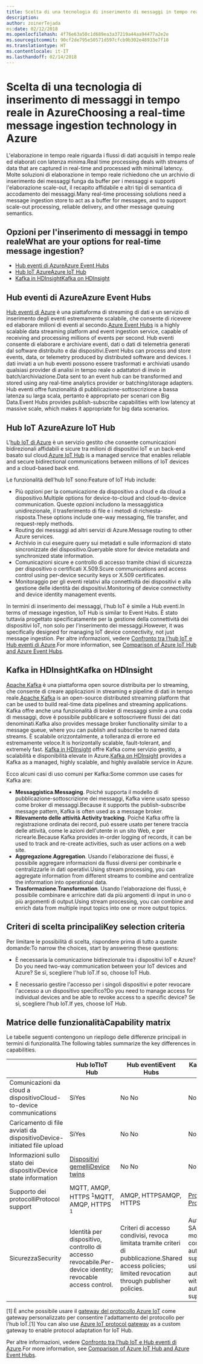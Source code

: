 ```yaml
---
title: Scelta di una tecnologia di inserimento di messaggi in tempo reale
description: 
author: zoinerTejada
ms:date: 02/12/2018
ms.openlocfilehash: 4f76e63a50c1d689ea3a37219a44aa94477a2e2e
ms.sourcegitcommit: 90cf2de795e50571d597cfcb9b302e48933e7f18
ms.translationtype: HT
ms.contentlocale: it-IT
ms.lasthandoff: 02/14/2018
---
```

# <a name="choosing-a-real-time-message-ingestion-technology-in-azure"></a><span data-ttu-id="393b6-102">Scelta di una tecnologia di inserimento di messaggi in tempo reale in Azure</span><span class="sxs-lookup"><span data-stu-id="393b6-102">Choosing a real-time message ingestion technology in Azure</span></span>

<span data-ttu-id="393b6-103">L'elaborazione in tempo reale riguarda i flussi di dati acquisiti in tempo reale ed elaborati con latenza minima.</span><span class="sxs-lookup"><span data-stu-id="393b6-103">Real time processing deals with streams of data that are captured in real-time and processed with minimal latency.</span></span> <span data-ttu-id="393b6-104">Molte soluzioni di elaborazione in tempo reale richiedono che un archivio di inserimento dei messaggi funga da buffer per i messaggi e supporti l'elaborazione scale-out, il recapito affidabile e altri tipi di semantica di accodamento dei messaggi.</span><span class="sxs-lookup"><span data-stu-id="393b6-104">Many real-time processing solutions need a message ingestion store to act as a buffer for messages, and to support scale-out processing, reliable delivery, and other message queuing semantics.</span></span> 

## <a name="what-are-your-options-for-real-time-message-ingestion"></a><span data-ttu-id="393b6-105">Opzioni per l'inserimento di messaggi in tempo reale</span><span class="sxs-lookup"><span data-stu-id="393b6-105">What are your options for real-time message ingestion?</span></span>

- [<span data-ttu-id="393b6-106">Hub eventi di Azure</span><span class="sxs-lookup"><span data-stu-id="393b6-106">Azure Event Hubs</span></span>](/azure/event-hubs/)
- [<span data-ttu-id="393b6-107">Hub IoT Azure</span><span class="sxs-lookup"><span data-stu-id="393b6-107">Azure IoT Hub</span></span>](/azure/iot-hub/)
- [<span data-ttu-id="393b6-108">Kafka in HDInsight</span><span class="sxs-lookup"><span data-stu-id="393b6-108">Kafka on HDInsight</span></span>](/azure/hdinsight/kafka/apache-kafka-get-started)

## <a name="azure-event-hubs"></a><span data-ttu-id="393b6-109">Hub eventi di Azure</span><span class="sxs-lookup"><span data-stu-id="393b6-109">Azure Event Hubs</span></span>

<span data-ttu-id="393b6-110">[Hub eventi di Azure](/azure/event-hubs/) è una piattaforma di streaming di dati e un servizio di inserimento degli eventi estremamente scalabile, che consente di ricevere ed elaborare milioni di eventi al secondo.</span><span class="sxs-lookup"><span data-stu-id="393b6-110">[Azure Event Hubs](/azure/event-hubs/) is a highly scalable data streaming platform and event ingestion service, capable of receiving and processing millions of events per second.</span></span> <span data-ttu-id="393b6-111">Hub eventi consente di elaborare e archiviare eventi, dati o dati di telemetria generati dal software distribuito e dai dispositivi.</span><span class="sxs-lookup"><span data-stu-id="393b6-111">Event Hubs can process and store events, data, or telemetry produced by distributed software and devices.</span></span> <span data-ttu-id="393b6-112">I dati inviati a un hub eventi possono essere trasformati e archiviati usando qualsiasi provider di analisi in tempo reale o adattatori di invio in batch/archiviazione.</span><span class="sxs-lookup"><span data-stu-id="393b6-112">Data sent to an event hub can be transformed and stored using any real-time analytics provider or batching/storage adapters.</span></span> <span data-ttu-id="393b6-113">Hub eventi offre funzionalità di pubblicazione-sottoscrizione a bassa latenza su larga scala, pertanto è appropriato per scenari con Big Data.</span><span class="sxs-lookup"><span data-stu-id="393b6-113">Event Hubs provides publish-subscribe capabilities with low latency at massive scale, which makes it appropriate for big data scenarios.</span></span>

## <a name="azure-iot-hub"></a><span data-ttu-id="393b6-114">Hub IoT Azure</span><span class="sxs-lookup"><span data-stu-id="393b6-114">Azure IoT Hub</span></span>

<span data-ttu-id="393b6-115">L'[hub IoT di Azure](/azure/iot-hub/) è un servizio gestito che consente comunicazioni bidirezionali affidabili e sicure tra milioni di dispositivi IoT e un back-end basato sul cloud.</span><span class="sxs-lookup"><span data-stu-id="393b6-115">[Azure IoT Hub](/azure/iot-hub/) is a managed service that enables reliable and secure bidirectional communications between millions of IoT devices and a cloud-based back end.</span></span>

<span data-ttu-id="393b6-116">Le funzionalità dell'hub IoT sono:</span><span class="sxs-lookup"><span data-stu-id="393b6-116">Feature of IoT Hub include:</span></span>

* <span data-ttu-id="393b6-117">Più opzioni per la comunicazione da dispositivo a cloud e da cloud a dispositivo.</span><span class="sxs-lookup"><span data-stu-id="393b6-117">Multiple options for device-to-cloud and cloud-to-device communication.</span></span> <span data-ttu-id="393b6-118">Queste opzioni includono la messaggistica unidirezionale, il trasferimento di file e i metodi di richiesta-risposta.</span><span class="sxs-lookup"><span data-stu-id="393b6-118">These options include one-way messaging, file transfer, and request-reply methods.</span></span>
* <span data-ttu-id="393b6-119">Routing dei messaggi ad altri servizi di Azure.</span><span class="sxs-lookup"><span data-stu-id="393b6-119">Message routing to other Azure services.</span></span>
* <span data-ttu-id="393b6-120">Archivio in cui eseguire query sui metadati e sulle informazioni di stato sincronizzate del dispositivo.</span><span class="sxs-lookup"><span data-stu-id="393b6-120">Queryable store for device metadata and synchronized state information.</span></span>
* <span data-ttu-id="393b6-121">Comunicazioni sicure e controllo di accesso tramite chiavi di sicurezza per dispositivo o certificati X.509.</span><span class="sxs-lookup"><span data-stu-id="393b6-121">Scure communications and access control using per-device security keys or X.509 certificates.</span></span>
* <span data-ttu-id="393b6-122">Monitoraggio per gli eventi relativi alla connettività dei dispositivi e alla gestione delle identità dei dispositivi.</span><span class="sxs-lookup"><span data-stu-id="393b6-122">Monitoring of device connectivity and device identity management events.</span></span>

<span data-ttu-id="393b6-123">In termini di inserimento dei messaggi, l'hub IoT è simile a Hub eventi.</span><span class="sxs-lookup"><span data-stu-id="393b6-123">In terms of message ingestion, IoT Hub is similar to Event Hubs.</span></span> <span data-ttu-id="393b6-124">È stato tuttavia progettato specificatamente per la gestione della connettività dei dispositivi IoT, non solo per l'inserimento dei messaggi.</span><span class="sxs-lookup"><span data-stu-id="393b6-124">However, it was specifically designed for managing IoT device connectivity, not just message ingestion.</span></span> <span data-ttu-id="393b6-125">Per altre informazioni, vedere [Confronto tra l'hub IoT e Hub eventi di Azure](/azure/iot-hub/iot-hub-compare-event-hubs).</span><span class="sxs-lookup"><span data-stu-id="393b6-125">For more information, see [Comparison of Azure IoT Hub and Azure Event Hubs](/azure/iot-hub/iot-hub-compare-event-hubs).</span></span> 

## <a name="kafka-on-hdinsight"></a><span data-ttu-id="393b6-126">Kafka in HDInsight</span><span class="sxs-lookup"><span data-stu-id="393b6-126">Kafka on HDInsight</span></span>

<span data-ttu-id="393b6-127">[Apache Kafka](https://kafka.apache.org/) è una piattaforma open source distribuita per lo streaming, che consente di creare applicazioni in streaming e pipeline di dati in tempo reale.</span><span class="sxs-lookup"><span data-stu-id="393b6-127">[Apache Kafka](https://kafka.apache.org/) is an open-source distributed streaming platform that can be used to build real-time data pipelines and streaming applications.</span></span> <span data-ttu-id="393b6-128">Kafka offre anche una funzionalità di broker di messaggi simile a una coda di messaggi, dove è possibile pubblicare e sottoscrivere flussi dei dati denominati.</span><span class="sxs-lookup"><span data-stu-id="393b6-128">Kafka also provides message broker functionality similar to a message queue, where you can publish and subscribe to named data streams.</span></span> <span data-ttu-id="393b6-129">È scalabile orizzontalmente, a tolleranza di errore ed estremamente veloce.</span><span class="sxs-lookup"><span data-stu-id="393b6-129">It is horizontally scalable, fault-tolerant, and extremely fast.</span></span> <span data-ttu-id="393b6-130">[Kafka in HDInsight](/azure/hdinsight/kafka/apache-kafka-get-started) offre Kafka come servizio gestito, a scalabilità e disponibilità elevate in Azure.</span><span class="sxs-lookup"><span data-stu-id="393b6-130">[Kafka on HDInsight](/azure/hdinsight/kafka/apache-kafka-get-started) provides a Kafka as a managed, highly scalable, and highly available service in Azure.</span></span> 

<span data-ttu-id="393b6-131">Ecco alcuni casi di uso comuni per Kafka:</span><span class="sxs-lookup"><span data-stu-id="393b6-131">Some common use cases for Kafka are:</span></span>

* <span data-ttu-id="393b6-132">**Messaggistica**.</span><span class="sxs-lookup"><span data-stu-id="393b6-132">**Messaging**.</span></span> <span data-ttu-id="393b6-133">Poiché supporta il modello di pubblicazione-sottoscrizione dei messaggi, Kafka viene usato spesso come broker di messaggi.</span><span class="sxs-lookup"><span data-stu-id="393b6-133">Because it supports the publish-subscribe message pattern, Kafka is often used as a message broker.</span></span>
* <span data-ttu-id="393b6-134">**Rilevamento delle attività**.</span><span class="sxs-lookup"><span data-stu-id="393b6-134">**Activity tracking**.</span></span> <span data-ttu-id="393b6-135">Poiché Kafka offre la registrazione ordinata dei record, può essere usato per tenere traccia delle attività, come le azioni dell'utente in un sito Web, e per ricrearle.</span><span class="sxs-lookup"><span data-stu-id="393b6-135">Because Kafka provides in-order logging of records, it can be used to track and re-create activities, such as user actions on a web site.</span></span>
* <span data-ttu-id="393b6-136">**Aggregazione**.</span><span class="sxs-lookup"><span data-stu-id="393b6-136">**Aggregation**.</span></span> <span data-ttu-id="393b6-137">Usando l'elaborazione dei flussi, è possibile aggregare informazioni da flussi diversi per combinarle e centralizzarle in dati operativi.</span><span class="sxs-lookup"><span data-stu-id="393b6-137">Using stream processing, you can aggregate information from different streams to combine and centralize the information into operational data.</span></span>
* <span data-ttu-id="393b6-138">**Trasformazione**.</span><span class="sxs-lookup"><span data-stu-id="393b6-138">**Transformation**.</span></span> <span data-ttu-id="393b6-139">Usando l'elaborazione dei flussi, è possibile combinare e arricchire dati da più argomenti di input in uno o più argomenti di output.</span><span class="sxs-lookup"><span data-stu-id="393b6-139">Using stream processing, you can combine and enrich data from multiple input topics into one or more output topics.</span></span>

## <a name="key-selection-criteria"></a><span data-ttu-id="393b6-140">Criteri di scelta principali</span><span class="sxs-lookup"><span data-stu-id="393b6-140">Key selection criteria</span></span>

<span data-ttu-id="393b6-141">Per limitare le possibilità di scelta, rispondere prima di tutto a queste domande:</span><span class="sxs-lookup"><span data-stu-id="393b6-141">To narrow the choices, start by answering these questions:</span></span>

- <span data-ttu-id="393b6-142">È necessaria la comunicazione bidirezionale tra i dispositivi IoT e Azure?</span><span class="sxs-lookup"><span data-stu-id="393b6-142">Do you need two-way communication between your IoT devices and Azure?</span></span> <span data-ttu-id="393b6-143">Se sì, scegliere l'hub IoT.</span><span class="sxs-lookup"><span data-stu-id="393b6-143">If so, choose IoT Hub.</span></span>

- <span data-ttu-id="393b6-144">È necessario gestire l'accesso per i singoli dispositivi e poter revocare l'accesso a un dispositivo specifico?</span><span class="sxs-lookup"><span data-stu-id="393b6-144">Do you need to manage access for individual devices and be able to revoke access to a specific device?</span></span> <span data-ttu-id="393b6-145">Se sì, scegliere l'hub IoT.</span><span class="sxs-lookup"><span data-stu-id="393b6-145">If yes, choose IoT Hub.</span></span>

## <a name="capability-matrix"></a><span data-ttu-id="393b6-146">Matrice delle funzionalità</span><span class="sxs-lookup"><span data-stu-id="393b6-146">Capability matrix</span></span>

<span data-ttu-id="393b6-147">Le tabelle seguenti contengono un riepilogo delle differenze principali in termini di funzionalità.</span><span class="sxs-lookup"><span data-stu-id="393b6-147">The following tables summarize the key differences in capabilities.</span></span> 

| | <span data-ttu-id="393b6-148">Hub IoT</span><span class="sxs-lookup"><span data-stu-id="393b6-148">IoT Hub</span></span> | <span data-ttu-id="393b6-149">Hub eventi</span><span class="sxs-lookup"><span data-stu-id="393b6-149">Event Hubs</span></span> | <span data-ttu-id="393b6-150">Kafka in HDInsight</span><span class="sxs-lookup"><span data-stu-id="393b6-150">Kafka on HDInsight</span></span> |
| --- | --- | --- | --- |
| <span data-ttu-id="393b6-151">Comunicazioni da cloud a dispositivo</span><span class="sxs-lookup"><span data-stu-id="393b6-151">Cloud-to-device communications</span></span> | <span data-ttu-id="393b6-152">Sì</span><span class="sxs-lookup"><span data-stu-id="393b6-152">Yes</span></span> | <span data-ttu-id="393b6-153">No </span><span class="sxs-lookup"><span data-stu-id="393b6-153">No</span></span> | <span data-ttu-id="393b6-154">No </span><span class="sxs-lookup"><span data-stu-id="393b6-154">No</span></span> |
| <span data-ttu-id="393b6-155">Caricamento di file avviati da dispositivo</span><span class="sxs-lookup"><span data-stu-id="393b6-155">Device-initiated file upload</span></span> | <span data-ttu-id="393b6-156">Sì</span><span class="sxs-lookup"><span data-stu-id="393b6-156">Yes</span></span> | <span data-ttu-id="393b6-157">No </span><span class="sxs-lookup"><span data-stu-id="393b6-157">No</span></span> | <span data-ttu-id="393b6-158">No </span><span class="sxs-lookup"><span data-stu-id="393b6-158">No</span></span> |
| <span data-ttu-id="393b6-159">Informazioni sullo stato dei dispositivi</span><span class="sxs-lookup"><span data-stu-id="393b6-159">Device state information</span></span> | [<span data-ttu-id="393b6-160">Dispositivi gemelli</span><span class="sxs-lookup"><span data-stu-id="393b6-160">Device twins</span></span>](/azure/iot-hub/iot-hub-devguide-device-twins) | <span data-ttu-id="393b6-161">No </span><span class="sxs-lookup"><span data-stu-id="393b6-161">No</span></span> | <span data-ttu-id="393b6-162">No </span><span class="sxs-lookup"><span data-stu-id="393b6-162">No</span></span> |
| <span data-ttu-id="393b6-163">Supporto dei protocolli</span><span class="sxs-lookup"><span data-stu-id="393b6-163">Protocol support</span></span> | <span data-ttu-id="393b6-164">MQTT, AMQP, HTTPS <sup>1</sup></span><span class="sxs-lookup"><span data-stu-id="393b6-164">MQTT, AMQP, HTTPS <sup>1</sup></span></span> | <span data-ttu-id="393b6-165">AMQP, HTTPS</span><span class="sxs-lookup"><span data-stu-id="393b6-165">AMQP, HTTPS</span></span> | [<span data-ttu-id="393b6-166">Protocollo Kafka</span><span class="sxs-lookup"><span data-stu-id="393b6-166">Kafka Protocol</span></span>](https://cwiki.apache.org/confluence/display/KAFKA/A+Guide+To+The+Kafka+Protocol) |
| <span data-ttu-id="393b6-167">Sicurezza</span><span class="sxs-lookup"><span data-stu-id="393b6-167">Security</span></span> | <span data-ttu-id="393b6-168">Identità per dispositivo, controllo di accesso revocabile.</span><span class="sxs-lookup"><span data-stu-id="393b6-168">Per-device identity; revocable access control.</span></span> | <span data-ttu-id="393b6-169">Criteri di accesso condivisi, revoca limitata tramite criteri di pubblicazione.</span><span class="sxs-lookup"><span data-stu-id="393b6-169">Shared access policies; limited revocation through publisher policies.</span></span> | <span data-ttu-id="393b6-170">Autenticazione tramite SASL, autorizzazione modulare, integrazione con servizi di autenticazione esterna supportata.</span><span class="sxs-lookup"><span data-stu-id="393b6-170">Authentication using SASL; pluggable authorization; integration with external authentication services supported.</span></span> |

<span data-ttu-id="393b6-171">[1] È anche possibile usare il [gateway del protocollo Azure IoT](/azure/iot-hub/iot-hub-protocol-gateway) come gateway personalizzato per consentire l'adattamento del protocollo per l'hub IoT.</span><span class="sxs-lookup"><span data-stu-id="393b6-171">[1] You can also use [Azure IoT protocol gateway](/azure/iot-hub/iot-hub-protocol-gateway) as a custom gateway to enable protocol adaptation for IoT Hub.</span></span>

<span data-ttu-id="393b6-172">Per altre informazioni, vedere [Confronto tra l'hub IoT e Hub eventi di Azure](/azure/iot-hub/iot-hub-compare-event-hubss).</span><span class="sxs-lookup"><span data-stu-id="393b6-172">For more information, see [Comparison of Azure IoT Hub and Azure Event Hubs](/azure/iot-hub/iot-hub-compare-event-hubss).</span></span>